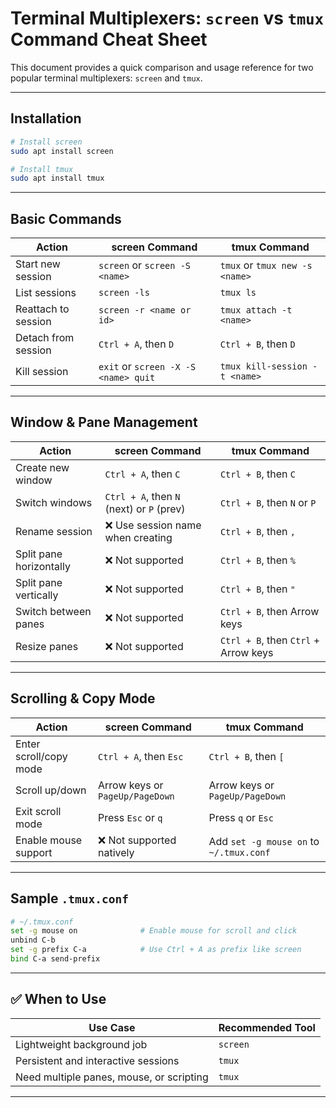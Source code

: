 # Terminal Multiplexers: `screen` vs `tmux` Command Cheat Sheet

This document provides a quick comparison and usage reference for two popular terminal multiplexers: `screen` and `tmux`.

---

## Installation

```bash
# Install screen
sudo apt install screen

# Install tmux
sudo apt install tmux
```

---

## Basic Commands

| **Action**          | **screen** Command                   | **tmux** Command               |
| ------------------- | ------------------------------------ | ------------------------------ |
| Start new session   | `screen` or `screen -S <name>`       | `tmux` or `tmux new -s <name>` |
| List sessions       | `screen -ls`                         | `tmux ls`                      |
| Reattach to session | `screen -r <name or id>`             | `tmux attach -t <name>`        |
| Detach from session | `Ctrl + A`, then `D`                 | `Ctrl + B`, then `D`           |
| Kill session        | `exit` or `screen -X -S <name> quit` | `tmux kill-session -t <name>`  |

---

## Window & Pane Management

| **Action**              | **screen** Command                        | **tmux** Command                     |
| ----------------------- | ----------------------------------------- | ------------------------------------ |
| Create new window       | `Ctrl + A`, then `C`                      | `Ctrl + B`, then `C`                 |
| Switch windows          | `Ctrl + A`, then `N` (next) or `P` (prev) | `Ctrl + B`, then `N` or `P`          |
| Rename session          | ❌ Use session name when creating          | `Ctrl + B`, then `,`                 |
| Split pane horizontally | ❌ Not supported                           | `Ctrl + B`, then `%`                 |
| Split pane vertically   | ❌ Not supported                           | `Ctrl + B`, then `"`                 |
| Switch between panes    | ❌ Not supported                           | `Ctrl + B`, then Arrow keys          |
| Resize panes            | ❌ Not supported                           | `Ctrl + B`, then `Ctrl` + Arrow keys |

---

## Scrolling & Copy Mode

| **Action**             | **screen** Command              | **tmux** Command                        |
| ---------------------- | ------------------------------- | --------------------------------------- |
| Enter scroll/copy mode | `Ctrl + A`, then `Esc`          | `Ctrl + B`, then `[`                    |
| Scroll up/down         | Arrow keys or `PageUp/PageDown` | Arrow keys or `PageUp/PageDown`         |
| Exit scroll mode       | Press `Esc` or `q`              | Press `q` or `Esc`                      |
| Enable mouse support   | ❌ Not supported natively        | Add `set -g mouse on` to `~/.tmux.conf` |

---

## Sample `.tmux.conf`

```bash
# ~/.tmux.conf
set -g mouse on              # Enable mouse for scroll and click
unbind C-b
set -g prefix C-a            # Use Ctrl + A as prefix like screen
bind C-a send-prefix
```

---

## ✅ When to Use

| Use Case                                 | Recommended Tool |
| ---------------------------------------- | ---------------- |
| Lightweight background job               | `screen`         |
| Persistent and interactive sessions      | `tmux`           |
| Need multiple panes, mouse, or scripting | `tmux`           |

---
